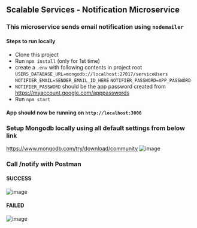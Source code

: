 ## Scalable Services - Notification Microservice

### This microservice sends email notification using `nodemailer`

#### Steps to run locally

- Clone this project
- Run `npm install` (only for 1st time)
- create a `.env` with following contents in project root
  `USERS_DATABASE_URL=mongodb://localhost:27017/serviceUsers`
  `NOTIFIER_EMAIL=SENDER_EMAIL_ID_HERE`
  `NOTIFIER_PASSWORD=APP_PASSWORD`
- `NOTIFIER_PASSWORD` should be the app password created from https://myaccount.google.com/apppasswords
- Run `npm start`

#### App should now be running on `http://localhost:3006`

### Setup Mongodb locally using all default settings from below link

https://www.mongodb.com/try/download/community
![image](https://github.com/user-attachments/assets/b2063aae-1269-4d0c-b282-f5e017df86dc)

### Call /notify with Postman

#### SUCCESS

![image](https://github.com/user-attachments/assets/7e6d2d3e-7a5a-462f-9c4a-815fb1e10207)

#### FAILED

![image](https://github.com/user-attachments/assets/67c4b171-74d9-4c8a-95da-85f364a5ef16)
